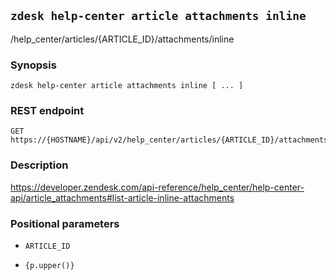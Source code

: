 ## `zdesk help-center article attachments inline`

/help_center/articles/{ARTICLE_ID}/attachments/inline

### Synopsis

    zdesk help-center article attachments inline [ ... ]

### REST endpoint

    GET https://{HOSTNAME}/api/v2/help_center/articles/{ARTICLE_ID}/attachments/inline

### Description

https://developer.zendesk.com/api-reference/help_center/help-center-api/article_attachments#list-article-inline-attachments

### Positional parameters

* `ARTICLE_ID`

* `{p.upper()}`

